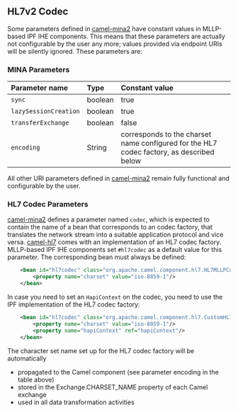 
## HL7v2 Codec

Some parameters defined in [camel-mina2] have constant values in MLLP-based IPF IHE components. 
This means that these parameters are actually not configurable by the user any more; values provided via endpoint URIs will be silently ignored. 
These parameters are:

### MINA Parameters

| Parameter name        | Type       | Constant value | 
|:----------------------|:-----------|:---------------|
| `sync`                | boolean    | true           |
| `lazySessionCreation` | boolean    | true           |
| `transferExchange`    | boolean    | false          | 
| `encoding`            | String     | corresponds to the charset name configured for the HL7 codec factory, as described below |

All other URI parameters defined in [camel-mina2] remain fully functional and configurable by the user.

### HL7 Codec Parameters

[camel-mina2] defines a parameter named `codec`, which is expected to contain the name of a bean that corresponds to an codec factory, that translates the
network stream into a suitable application protocol and vice versa. 
[camel-hl7] comes with an implementation of an HL7 codec factory. MLLP-based IPF IHE components set `#hl7codec` as a default value for this parameter. 
The corresponding bean must always be defined:

```xml
    <bean id="hl7codec" class="org.apache.camel.component.hl7.HL7MLLPCodec">
        <property name="charset" value="iso-8859-1"/>
    </bean>
```

In case you need to set an `HapiContext` on the codec, you need to use the IPF implementation of the HL7 codec factory:

```xml
    <bean id="hl7codec" class="org.apache.camel.component.hl7.CustomHL7MLLPCodec">
        <property name="charset" value="iso-8859-1"/>
        <property name="hapiContext" ref="hapiContext"/>
    </bean>
```

The character set name set up for the HL7 codec factory will be automatically

* propagated to the Camel component (see parameter encoding in the table above)
* stored in the Exchange.CHARSET_NAME property of each Camel exchange
* used in all data transformation activities


[camel-mina2]: http://camel.apache.org/mina2.html
[camel-hl7]: http://camel.apache.org/hl7.html